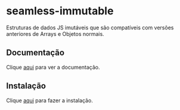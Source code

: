 # seamless-immutable

Estruturas de dados JS imutáveis ​​que são compatíveis com versões anteriores de Arrays e Objetos normais.

## Documentação

Clique [aqui](https://github.com/rtfeldman/seamless-immutable) para ver a documentação.

## Instalação

Clique [aqui](https://www.npmjs.com/package/seamless-immutable) para fazer a instalação.
